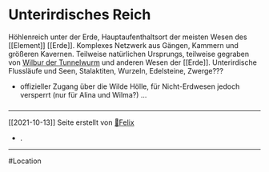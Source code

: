 # Unterirdisches Reich
Höhlenreich unter der Erde, Hauptaufenthaltsort der meisten Wesen des [[Element]] [[Erde]]. Komplexes Netzwerk aus Gängen, Kammern und größeren Kavernen. Teilweise natürlichen Ursprungs, teilweise gegraben von [Wilbur der Tunnelwurm](Bewohner/Wilbur%20der%20Tunnelwurm.md) und anderen Wesen der [[Erde]]. Unterirdische Flussläufe und Seen, Stalaktiten, Wurzeln, Edelsteine, Zwerge???
- offizieller Zugang über die Wilde Hölle, für Nicht-Erdwesen jedoch versperrt (nur für Alina und Wilma?)
...
#####
---
[[2021-10-13]] Seite erstellt von [🐨Felix](Stuff/🐨Felix.md)
- .
---
#Location